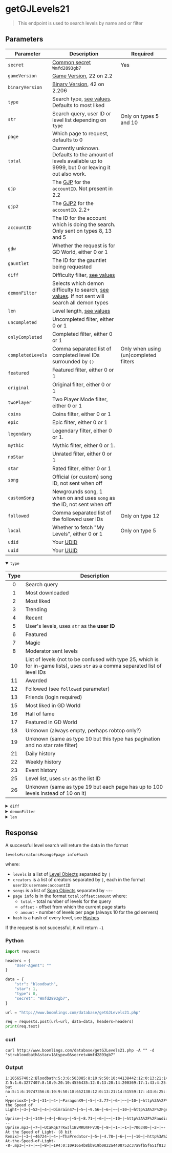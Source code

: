 # getGJLevels21

> This endpoint is used to search levels by name and or filter

## Parameters

| Parameter         | Description                                                                                                   | Required                              |
| ----------------- | ------------------------------------------------------------------------------------------------------------- | ------------------------------------- |
| `secret`          | [Common secret](/reference/secrets.md) `Wmfd2893gb7`                                                          | Yes                                   |
| `gameVersion`     | [Game Version](#), 22 on 2.2                                                                                  |                                       |
| `binaryVersion`   | [Binary Version](#), 42 on 2.206                                                                              |                                       |
| `type`            | Search type, [see values](#type). Defaults to most liked                                                      |                                       |
| `str`             | Search query, user ID or level list depending on `type`                                                       | Only on types 5 and 10                |
| `page`            | Which page to request, defaults to 0                                                                          |                                       |
| `total`           | Currently unknown. Defaults to the amount of levels available up to 9999, but 0 or leaving it out also work.  |                                       |
| `gjp`             | The [GJP](/topics/encryption/gjp.md) for the `accountID`. Not present in 2.2                                  |                                       |
| `gjp2`            | The [GJP2](/topics/encryption/gjp.md) for the `accountID`. 2.2+                                               |                                       |
| `accountID`       | The ID for the account which is doing the search. Only sent on types 8, 13 and 5                              |                                       |
| `gdw`             | Whether the request is for GD World, either 0 or 1                                                            |                                       |
| `gauntlet`        | The ID for the gauntlet being requested                                                                       |                                       |
| `diff`            | Difficulty filter, [see values](#diff)                                                                        |                                       |
| `demonFilter`     | Selects which demon difficulty to search, [see values](#demonFilter). If not sent will search all demon types |                                       |
| `len`             | Level length, [see values](#len)                                                                              |                                       |
| `uncompleted`     | Uncompleted filter, either 0 or 1                                                                             |                                       |
| `onlyCompleted`   | Completed filter, either 0 or 1                                                                               |                                       |
| `completedLevels` | Comma separated list of completed level IDs surrounded by `()`                                                | Only when using (un)completed filters |
| `featured`        | Featured filter, either 0 or 1                                                                                |                                       |
| `original`        | Original filter, either 0 or 1                                                                                |                                       |
| `twoPlayer`       | Two Player Mode filter, either 0 or 1                                                                         |                                       |
| `coins`           | Coins filter, either 0 or 1                                                                                   |                                       |
| `epic`            | Epic filter, either 0 or 1                                                                                    |                                       |
| `legendary`       | Legendary filter, either 0 or 1.                                                                              |                                       |
| `mythic`          | Mythic filter, either 0 or 1.                                                                                 |                                       |
| `noStar`          | Unrated filter, either 0 or 1                                                                                 |                                       |
| `star`            | Rated filter, either 0 or 1                                                                                   |                                       |
| `song`            | Official (or custom) song ID, not sent when off                                                               |                                       |
| `customSong`      | Newgrounds song, 1 when on and uses `song` as the ID, not sent when off                                       |                                       |
| `followed`        | Comma separated list of the followed user IDs                                                                 | Only on type 12                       |
| `local`           | Whether to fetch "My Levels", either 0 or 1                                                                   | Only on type 5                        |
| `udid`            | Your [UDID](/topics/encryption/id.md)                                                                         |                                       |
| `uuid`            | Your [UUID](/topics/encryption/id.md)                                                                         |                                       |
<details open id="type">
    <summary><code>type</code></summary>

| Type | Description                                                                       |
| :--: | --------------------------------------------------------------------------------- |
|  0   | Search query                                                                      |
|  1   | Most downloaded                                                                   |
|  2   | Most liked                                                                        |
|  3   | Trending                                                                          |
|  4   | Recent                                                                            |
|  5   | User's levels, uses `str` as the **user ID**                                      |
|  6   | Featured                                                                          |
|  7   | Magic                                                                             |
|  8   | Moderator sent levels                                                             |
|  10  | List of levels (not to be confused with type 25, which is for in-game lists), uses `str` as a comma separated list of level IDs |
|  11  | Awarded                                                                           |
|  12  | Followed (see `followed` parameter)                                               |
|  13  | Friends (login required)                                                          |
|  15  | Most liked in GD World                                                            |
|  16  | Hall of fame                                                                      |
|  17  | Featured in GD World                                                              |
|  18  | Unknown (always empty, perhaps robtop only?)                                      |
|  19  | Unknown (same as type 10 but this type has pagination and no star rate filter)    |
|  21  | Daily history                                                                     |
|  22  | Weekly history                                                                    |
|  23  | Event history                                                                     |
|  25  | Level list, uses `str` as the list ID                                             |
|  26  | Unknown (same as type 19 but each page has up to 100 levels instead of 10 on it)  |

</details>

<details id="diff">
    <summary><code>diff</code></summary>

| diff | Description                                                |
| :--: | ---------------------------------------------------------- |
|  -1  | N/A                                                        |
|  -2  | Demons (see `demonFilter` for specifying demon difficulty) |
|  1   | Easy                                                       |
|  2   | Normal                                                     |
|  3   | Hard                                                       |
|  4   | Harder                                                     |
|  5   | Insane                                                     |

</details>

<details id="demonFilter">
    <summary><code>demonFilter</code></summary>

| demonFilter | Description   |
| :---------: | ------------- |
|      1      | Easy demon    |
|      2      | Medium demon  |
|      3      | Hard demon    |
|      4      | Insane demon  |
|      5      | Extreme demon |

</details>

<details id="len">
    <summary><code>len</code></summary>

| len | Value  |
| :-: | ------ |
|  0  | Tiny   |
|  1  | Short  |
|  2  | Medium |
|  3  | Long   |
|  4  | XL     |

</details>

## Response

A successful level search will return the data in the format

```
levels#creators#songs#page info#hash
```

where:

- `levels` is a list of [Level Objects](/resources/client/level-components/level-object.md)  separated by `|`
- `creators` is a list of creators separated by `|`, each in the format `userID:username:accountID`
- `songs` is a list of [Song Objects](/resources/server/song.md) separated by `~:~`
- `page info` is in the format `total:offset:amount` where:
  - `total` - total number of levels for the query
  - `offset` - offset from which the current page starts
  - `amount` - number of levels per page (always 10 for the gd servers)
- `hash` is a hash of every level, see [Hashes](/resources/server/hashes.md?id=getgjlevels)
<!-- should the hash be explained here or on its own page like how the old docs had a page for CHK -->
<!-- no it should be explained on a separate page -Unsimply <3 -->

If the request is not successful, it will return `-1`


<!-- tabs:start -->

### **Python**

```py
import requests

headers = {
    "User-Agent": ""
}

data = {
    "str": "bloodbath",
    "star": 1,
    "type": 0,
    "secret": "Wmfd2893gb7",
}

url = "http://www.boomlings.com/database/getGJLevels21.php"

req = requests.post(url=url, data=data, headers=headers)
print(req.text)
```

### **curl**

```plain
curl http://www.boomlings.com/database/getGJLevels21.php -A "" -d "str=bloodbath&star=1&type=0&secret=Wmfd2893gb7"
```

<!-- tabs:end -->

### Output

```
1:10565740:2:Bloodbath:5:3:6:503085:8:10:9:50:10:44138442:12:0:13:21:14:2375318:17:1:43:6:25::18:10:19:10330:42:0:45:24746:3:V2hvc2UgYmxvb2Qgd2lsbCBiZSBzcGlsdCBpbiB0aGUgQmxvb2RiYXRoPyBXaG8gd2lsbCB0aGUgdmljdG9ycyBiZT8gSG93IG1hbnkgd2lsbCBzdXJ2aXZlPyBHb29kIGx1Y2suLi4=:15:3:30:7679228:31:0:37:0:38:0:39:0:46:1:47:2:35:467339|1:21761387:2:Bloodbath Z:5:1:6:3277407:8:10:9:20:10:4556435:12:0:13:20:14:200369:17:1:43:4:25::18:10:19:17840:42:0:45:0:3:UmVtYWtlIG9mIEJCLCBidXQgU2hvcnRlciBhbmQgbXVjaCBlYXNpZXIgWEQgTW9yZSBvZiBhIGdhbWVwbGF5IGxldmVsISAgSnVzdCBhIGZ1biBlYXN5IGRlbW9uLiBWZXJpZmllZCBCeSBYaW9kYXplciEgRW5qb3kgOkQ=:15:3:30:0:31:0:37:3:38:1:39:10:46:1:47:2:35:223469|1:64968478:2:Bloodbath but no:5:1:6:19747356:8:10:9:50:10:652130:12:0:13:21:14:51559:17::43:6:25::18:8:19:24992:42:0:45:23233:3:Qmxvb2RiYXRoLCBJdCdzIG5vdCBldmVuIHRoaXM=:15:3:30:0:31:0:37:0:38:1:39:8:46:1:47:2:35:706340|1:75795864:2:Bloodbath:5:2:6:12348083:8:10:9:40:10:88763:12:0:13:21:14:4326:17::43:5:25::18:7:19:25025:42:0:45:55947:3:VGhhbmtzIHRvIGV2ZXJ5b25lIGluIG15IGRpc2NvcmQgc2VydmVyIHRoYXQgY29udHJpYnV0ZWQ=:15:3:30:0:31:0:37:0:38:1:39:6:46:1:47:2:35:513064#503085:Riot:37415|3277407:Zyzyx:88354|12348083:KNOEPPEL:3009121|19747356:Texic:6152129#1~|~223469~|~2~|~ParagonX9 - HyperioxX~|~3~|~31~|~4~|~ParagonX9~|~5~|~3.77~|~6~|~~|~10~|~http%3A%2F%2Faudio.ngfiles.com%2F223000%2F223469_ParagonX9___HyperioxX.mp3~|~7~|~~|~8~|~1~:~1~|~467339~|~2~|~At the Speed of Light~|~3~|~52~|~4~|~Dimrain47~|~5~|~9.56~|~6~|~~|~10~|~http%3A%2F%2Fgeometrydashcontent.com%2Fsongs%2F467339.mp3~|~7~|~~|~8~|~1~:~1~|~513064~|~2~|~EnV - Uprise~|~3~|~149~|~4~|~Envy~|~5~|~8.71~|~6~|~~|~10~|~http%3A%2F%2Faudio.ngfiles.com%2F513000%2F513064_EnV---Uprise.mp3~|~7~|~UCaRqE7rKwJl1BvMRU4FFVJQ~|~8~|~1~:~1~|~706340~|~2~|~-At the Speed of Light- (8 bit Remix)~|~3~|~46724~|~4~|~ThaPredator~|~5~|~4.78~|~6~|~~|~10~|~http%3A%2F%2Faudio.ngfiles.com%2F706000%2F706340_-At-the-Speed-of-Light--8-.mp3~|~7~|~~|~8~|~1#4:0:10#1664b8bb919b0822a4408752c37a9fb5f651f813
```
